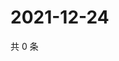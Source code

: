 # 2021-12-24

共 0 条

<!-- BEGIN WEIBO -->
<!-- 最后更新时间 Fri Dec 24 2021 17:09:47 GMT+0800 (China Standard Time) -->

<!-- END WEIBO -->
